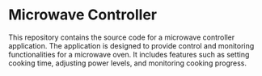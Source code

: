 # Microwave Controller

This repository contains the source code for a microwave controller application. The application is designed to provide control and monitoring functionalities for a microwave oven. It includes features such as setting cooking time, adjusting power levels, and monitoring cooking progress.
